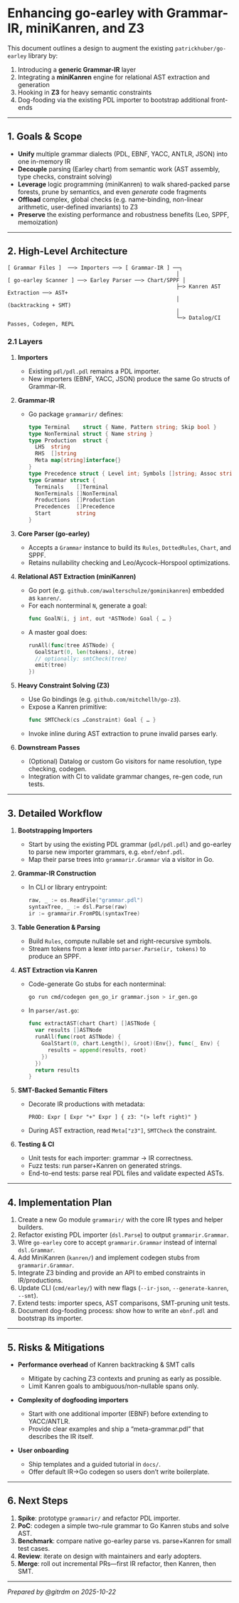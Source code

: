 # Enhancing go-earley with Grammar-IR, miniKanren, and Z3

This document outlines a design to augment the existing `patrickhuber/go-earley` library by:

1. Introducing a **generic Grammar-IR** layer  
2. Integrating a **miniKanren** engine for relational AST extraction and generation  
3. Hooking in **Z3** for heavy semantic constraints  
4. Dog-fooding via the existing PDL importer to bootstrap additional front-ends

---

## 1. Goals & Scope

- **Unify** multiple grammar dialects (PDL, EBNF, YACC, ANTLR, JSON) into one in-memory IR  
- **Decouple** parsing (Earley chart) from semantic work (AST assembly, type checks, constraint solving)  
- **Leverage** logic programming (miniKanren) to walk shared-packed parse forests, prune by semantics, and even *generate* code fragments  
- **Offload** complex, global checks (e.g. name-binding, non-linear arithmetic, user‐defined invariants) to Z3  
- **Preserve** the existing performance and robustness benefits (Leo, SPPF, memoization)

---

## 2. High-Level Architecture

```text
[ Grammar Files ]  ──> Importers ──> [ Grammar-IR ] ──┐
                                                     │
[ go-earley Scanner ] ──> Earley Parser ──> Chart/SPPF │
                                                     ├─> Kanren AST Extraction ──> AST+
                                                     │      (backtracking + SMT)
                                                     │
                                                     └─> Datalog/CI Passes, Codegen, REPL
```

### 2.1 Layers

1. **Importers**  
   - Existing `pdl/pdl.pdl` remains a PDL importer.  
   - New importers (EBNF, YACC, JSON) produce the same Go structs of Grammar-IR.

2. **Grammar-IR**  
   - Go package `grammarir/` defines:
     ```go
     type Terminal    struct { Name, Pattern string; Skip bool }
     type NonTerminal struct { Name string }
     type Production  struct {
       LHS  string
       RHS  []string
       Meta map[string]interface{}
     }
     type Precedence struct { Level int; Symbols []string; Assoc string }
     type Grammar struct {
       Terminals    []Terminal
       NonTerminals []NonTerminal
       Productions  []Production
       Precedences  []Precedence
       Start        string
     }
     ```

3. **Core Parser (go-earley)**  
   - Accepts a `Grammar` instance to build its `Rules`, `DottedRules`, `Chart`, and SPPF.  
   - Retains nullability checking and Leo/Aycock–Horspool optimizations.

4. **Relational AST Extraction (miniKanren)**  
   - Go port (e.g. `github.com/awalterschulze/gominikanren`) embedded as `kanren/`.  
   - For each nonterminal `N`, generate a goal:
     ```go
     func GoalN(i, j int, out *ASTNode) Goal { … }
     ```
   - A master goal does:
     ```go
     runAll(func(tree ASTNode) {
       GoalStart(0, len(tokens), &tree)
       // optionally: smtCheck(tree)
       emit(tree)
     })
     ```

5. **Heavy Constraint Solving (Z3)**  
   - Use Go bindings (e.g. `github.com/mitchellh/go-z3`).  
   - Expose a Kanren primitive:
     ```go
     func SMTCheck(cs …Constraint) Goal { … }
     ```
   - Invoke inline during AST extraction to prune invalid parses early.

6. **Downstream Passes**  
   - (Optional) Datalog or custom Go visitors for name resolution, type checking, codegen.  
   - Integration with CI to validate grammar changes, re-gen code, run tests.

---

## 3. Detailed Workflow

1. **Bootstrapping Importers**  
   - Start by using the existing PDL grammar (`pdl/pdl.pdl`) and go-earley to parse new importer grammars, e.g. `ebnf/ebnf.pdl`.  
   - Map their parse trees into `grammarir.Grammar` via a visitor in Go.

2. **Grammar-IR Construction**  
   - In CLI or library entrypoint:
     ```go
     raw, _ := os.ReadFile("grammar.pdl")
     syntaxTree, _ := dsl.Parse(raw)
     ir := grammarir.FromPDL(syntaxTree)
     ```

3. **Table Generation & Parsing**  
   - Build `Rules`, compute nullable set and right-recursive symbols.  
   - Stream tokens from a lexer into `parser.Parse(ir, tokens)` to produce an SPPF.

4. **AST Extraction via Kanren**  
   - Code-generate Go stubs for each nonterminal:
     ```sh
     go run cmd/codegen gen_go_ir grammar.json > ir_gen.go
     ```
   - In `parser/ast.go`:
     ```go
     func extractAST(chart Chart) []ASTNode {
       var results []ASTNode
       runAll(func(root ASTNode) {
         GoalStart(0, chart.Length(), &root)(Env{}, func(_ Env) {
           results = append(results, root)
         })
       })
       return results
     }
     ```

5. **SMT-Backed Semantic Filters**  
   - Decorate IR productions with metadata:
     ```pdl
     PROD: Expr [ Expr "+" Expr ] { z3: "(> left right)" }
     ```
   - During AST extraction, read `Meta["z3"]`, `SMTCheck` the constraint.

6. **Testing & CI**  
   - Unit tests for each importer: grammar → IR correctness.  
   - Fuzz tests: run parser+Kanren on generated strings.  
   - End-to-end tests: parse real PDL files and validate expected ASTs.

---

## 4. Implementation Plan

1. Create a new Go module `grammarir/` with the core IR types and helper builders.  
2. Refactor existing PDL importer (`dsl.Parse`) to output `grammarir.Grammar`.  
3. Wire `go-earley` core to accept `grammarir.Grammar` instead of internal `dsl.Grammar`.  
4. Add MiniKanren (`kanren/`) and implement codegen stubs from `grammarir.Grammar`.  
5. Integrate Z3 binding and provide an API to embed constraints in IR/productions.  
6. Update CLI (`cmd/earley/`) with new flags (`--ir-json`, `--generate-kanren`, `--smt`).  
7. Extend tests: importer specs, AST comparisons, SMT‐pruning unit tests.  
8. Document dog-fooding process: show how to write an `ebnf.pdl` and bootstrap its importer.

---

## 5. Risks & Mitigations

- **Performance overhead** of Kanren backtracking & SMT calls  
  - Mitigate by caching Z3 contexts and pruning as early as possible.  
  - Limit Kanren goals to ambiguous/non-nullable spans only.

- **Complexity of dogfooding importers**  
  - Start with one additional importer (EBNF) before extending to YACC/ANTLR.  
  - Provide clear examples and ship a “meta-grammar.pdl” that describes the IR itself.

- **User onboarding**  
  - Ship templates and a guided tutorial in `docs/`.  
  - Offer default IR→Go codegen so users don’t write boilerplate.

---

## 6. Next Steps

1. **Spike**: prototype `grammarir/` and refactor PDL importer.  
2. **PoC**: codegen a simple two-rule grammar to Go Kanren stubs and solve AST.  
3. **Benchmark**: compare native go-earley parse vs. parse+Kanren for small test cases.  
4. **Review**: iterate on design with maintainers and early adopters.  
5. **Merge**: roll out incremental PRs—first IR refactor, then Kanren, then SMT.

---

*Prepared by @gitrdm on 2025-10-22*  
